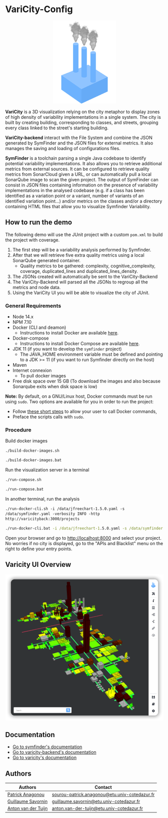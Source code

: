 # VariCity-Config

<p align="center">
<img src="varicity/public/images/logovaricity.gif" width="200" alt="Logo"/>
</p>

**VariCity** is a 3D visualization relying on the city metaphor to display zones of high density of variability
implementations in a single system. The city is built by creating building, corresponding to classes, and streets,
grouping every class linked to the street's starting building.

**VariCity-backend** interact with the File System and combine the JSON generated by SymFinder and the JSON files for external metrics. It also manages the saving and loading of configurations files.

**SymFinder** is a toolchain parsing a single Java codebase to identify potential variability implementations.
It also allows you to retrieve additional metrics from external sources. It can be configured to retrieve quality metrics from SonarCloud given a URL, or can automatically pull a local SonarQube image to scan the given project.
The output of SymFinder can consist in JSON files containing information on the presence of variability implementations in the analysed codebase (e.g. if a class has been identified as a variation point or a variant, number of variants of an identified variation point…) and/or 
metrics on the classes and/or a directory containing HTML files that allow you to visualize Symfinder Variability.

## How to run the demo

The following demo will use the JUnit project with a custom ``pom.xml`` to build the project with coverage.
1. The first step will be a variability analysis performed by Symfinder.
2. After that we will retrieve five extra quality metrics using a local SonarQube generated container. 
   * Quality metrics to be gathered: complexity, cognitive_complexity, coverage, duplicated_lines and duplicated_lines_density.
3. The JSONs created will automatically be sent to the VariCity-Backend
4. The VariCity-Backend will parsed all the JSONs to regroup all the metrics and node data.
5. Using the VariCity UI you will be able to visualize the city of JUnit.


### General Requirements

- Node 14.x
- NPM 7.10
- Docker (CLI and deamon)
  - Instructions to install Docker are available [here](https://docs.docker.com/get-docker/).
- Docker-compose
  - Instructions to install Docker Compose are available [here](https://docs.docker.com/compose/install/#install-compose).
- JDK 11 (if you want to develop the `symfinder` project)
  - The JAVA_HOME environment variable must be defined and pointing to a JDK >= 11 (if you want to run Symfinder directly on the host)
- Maven
- Internet connexion
  - To pull docker images
- Free disk space over 15 GB (To download the images and also because Sonarqube exits when disk space is low)

**Note:** By default, on a GNU/Linux host, Docker commands must be run using `sudo`.
Two options are available for you in order to run the project:
- Follow [these short steps](https://docs.docker.com/install/linux/linux-postinstall/#manage-docker-as-a-non-root-user) to allow your user to call Docker commands,
- Preface the scripts calls with `sudo`.

### Procedure

Build docker images
```shell
./build-docker-images.sh
```

```bat
./build-docker-images.bat
```

Run the visualization server in a terminal
```shell
./run-compose.sh
```

```bat
./run-compose.bat
```

In another terminal, run the analysis
```shell
./run-docker-cli.sh -i /data/jfreechart-1.5.0.yaml -s /data/symfinder.yaml -verbosity INFO -http http://varicityback:3000/projects
```

```bat
./run-docker-cli.bat -i /data/jfreechart-1.5.0.yaml -s /data/symfinder.yaml -verbosity INFO -http http://varicityback:3000/projects
```



Open your browser and go to [http://localhost:8000](http://localhost:8000) and select your project. 
No worries if no city is displayed, go to the "APIs and Blacklist" menu on the right to define your entry points.

## Varicity UI Overview

<p align="center">
<img src="readme_files/varicity/Varicity_Demo.png" width="800" alt="Varicity UI"/>
</p>

## Documentation
- [Go to symfinder's documentation](./symfinder/README.md)
- [Go to varicity-backend's documentation](./varicity-backend/README.md)
- [Go to varicity's documentation](./varicity/README.md)

## Authors

 | Authors                                                     | Contact|
|-------------------------------------------------------------| ----------------------------------------------------------|
 | [Patrick Anagonou](https://github.com/anagonousourou)       | [sourou-patrick.anagonou@etu.univ-cotedazur.fr](mailto:sourou-patrick.anagonou@etu.univ-cotedazur.fr)|
 | [Guillaume Savornin](https://github.com/GuillaumeSavornin)  | [guillaume.savornin@etu.univ-cotedazur.fr](mailto:guillaume.savornin@etu.univ-cotedazur.fr)|
 | [Anton van der Tuijn](https://github.com/Anton-vanderTuijn) | [anton.van-der-tuijn@etu.univ-cotedazur.fr](mailto:anton.van-der-tuijn@etu.univ-cotedazur.fr)|

